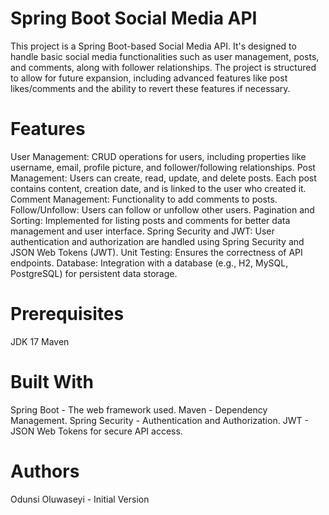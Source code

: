 # Spring Boot Social Media API
This project is a Spring Boot-based Social Media API. It's designed to handle basic social media functionalities such as user management, posts, and comments, along with follower relationships. The project is structured to allow for future expansion, including advanced features like post likes/comments and the ability to revert these features if necessary.

# Features
User Management: CRUD operations for users, including properties like username, email, profile picture, and follower/following relationships.
Post Management: Users can create, read, update, and delete posts. Each post contains content, creation date, and is linked to the user who created it.
Comment Management: Functionality to add comments to posts.
Follow/Unfollow: Users can follow or unfollow other users.
Pagination and Sorting: Implemented for listing posts and comments for better data management and user interface.
Spring Security and JWT: User authentication and authorization are handled using Spring Security and JSON Web Tokens (JWT).
Unit Testing: Ensures the correctness of API endpoints.
Database: Integration with a database (e.g., H2, MySQL, PostgreSQL) for persistent data storage.

# Prerequisites
JDK 17
Maven

# Built With
Spring Boot - The web framework used.
Maven - Dependency Management.
Spring Security - Authentication and Authorization.
JWT - JSON Web Tokens for secure API access.

# Authors
Odunsi Oluwaseyi - Initial Version




